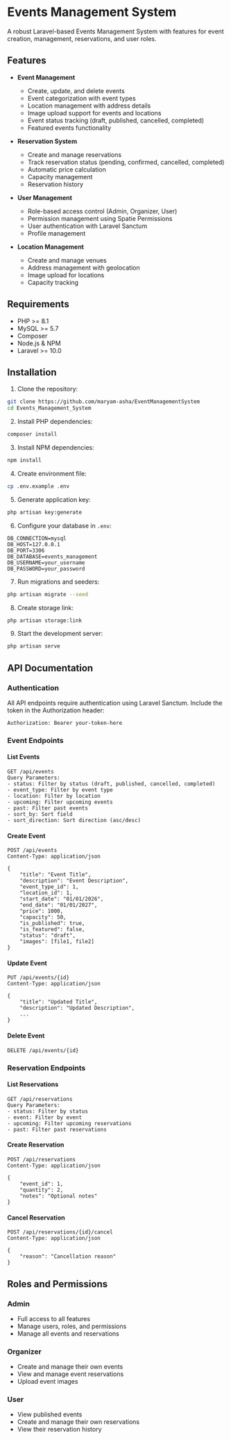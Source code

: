 # Events Management System

A robust Laravel-based Events Management System with features for event creation, management, reservations, and user roles.

## Features

- **Event Management**
  - Create, update, and delete events
  - Event categorization with event types
  - Location management with address details
  - Image upload support for events and locations
  - Event status tracking (draft, published, cancelled, completed)
  - Featured events functionality

- **Reservation System**
  - Create and manage reservations
  - Track reservation status (pending, confirmed, cancelled, completed)
  - Automatic price calculation
  - Capacity management
  - Reservation history

- **User Management**
  - Role-based access control (Admin, Organizer, User)
  - Permission management using Spatie Permissions
  - User authentication with Laravel Sanctum
  - Profile management

- **Location Management**
  - Create and manage venues
  - Address management with geolocation
  - Image upload for locations
  - Capacity tracking

## Requirements

- PHP >= 8.1
- MySQL >= 5.7
- Composer
- Node.js & NPM
- Laravel >= 10.0

## Installation

1. Clone the repository:
```bash
git clone https://github.com/maryam-asha/EventManagementSystem
cd Events_Management_System
```

2. Install PHP dependencies:
```bash
composer install
```

3. Install NPM dependencies:
```bash
npm install
```

4. Create environment file:
```bash
cp .env.example .env
```

5. Generate application key:
```bash
php artisan key:generate
```

6. Configure your database in `.env`:
```env
DB_CONNECTION=mysql
DB_HOST=127.0.0.1
DB_PORT=3306
DB_DATABASE=events_management
DB_USERNAME=your_username
DB_PASSWORD=your_password
```

7. Run migrations and seeders:
```bash
php artisan migrate --seed
```

8. Create storage link:
```bash
php artisan storage:link
```

9. Start the development server:
```bash
php artisan serve
```

## API Documentation

### Authentication

All API endpoints require authentication using Laravel Sanctum. Include the token in the Authorization header:
```
Authorization: Bearer your-token-here
```

### Event Endpoints

#### List Events
```http
GET /api/events
Query Parameters:
- status: Filter by status (draft, published, cancelled, completed)
- event_type: Filter by event type
- location: Filter by location
- upcoming: Filter upcoming events
- past: Filter past events
- sort_by: Sort field
- sort_direction: Sort direction (asc/desc)
```

#### Create Event
```http
POST /api/events
Content-Type: application/json

{
    "title": "Event Title",
    "description": "Event Description",
    "event_type_id": 1,
    "location_id": 1,
    "start_date": "01/01/2026",
    "end_date": "01/01/2027",
    "price": 1000,
    "capacity": 50,
    "is_published": true,
    "is_featured": false,
    "status": "draft",
    "images": [file1, file2]
}
```

#### Update Event
```http
PUT /api/events/{id}
Content-Type: application/json

{
    "title": "Updated Title",
    "description": "Updated Description",
    ...
}
```

#### Delete Event
```http
DELETE /api/events/{id}
```

### Reservation Endpoints

#### List Reservations
```http
GET /api/reservations
Query Parameters:
- status: Filter by status
- event: Filter by event
- upcoming: Filter upcoming reservations
- past: Filter past reservations
```

#### Create Reservation
```http
POST /api/reservations
Content-Type: application/json

{
    "event_id": 1,
    "quantity": 2,
    "notes": "Optional notes"
}
```

#### Cancel Reservation
```http
POST /api/reservations/{id}/cancel
Content-Type: application/json

{
    "reason": "Cancellation reason"
}
```

## Roles and Permissions

### Admin
- Full access to all features
- Manage users, roles, and permissions
- Manage all events and reservations

### Organizer
- Create and manage their own events
- View and manage event reservations
- Upload event images

### User
- View published events
- Create and manage their own reservations
- View their reservation history
